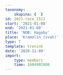 ```yaml
---
taxonomy:
    skupina: {  }
id: 2021-race_1512
start: '2021-01-08'
end: '2021-01-08'
title: 'NOB: Hagaby'
place: 'Kramolín (svah)'
type: T
template: trenink
date: '2020-11-09'
import:
    type: members
    time: 1604902808
---
```


